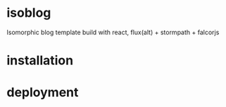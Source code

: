 # isoblog
Isomorphic blog template build with react, flux(alt) + stormpath + falcorjs

# installation

# deployment
